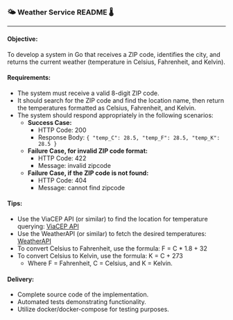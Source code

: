 ### 🌤️ Weather Service README 🌡️

---

#### Objective:
To develop a system in Go that receives a ZIP code, identifies the city, and returns the current weather (temperature in Celsius, Fahrenheit, and Kelvin).

#### Requirements:
- The system must receive a valid 8-digit ZIP code.
- It should search for the ZIP code and find the location name, then return the temperatures formatted as Celsius, Fahrenheit, and Kelvin.
- The system should respond appropriately in the following scenarios:
    - **Success Case:**
        - HTTP Code: 200
        - Response Body: `{ "temp_C": 28.5, "temp_F": 28.5, "temp_K": 28.5 }`
    - **Failure Case, for invalid ZIP code format:**
        - HTTP Code: 422
        - Message: invalid zipcode
    - **Failure Case, if the ZIP code is not found:**
        - HTTP Code: 404
        - Message: cannot find zipcode

#### Tips:
- Use the ViaCEP API (or similar) to find the location for temperature querying: [ViaCEP API](https://viacep.com.br/)
- Use the WeatherAPI (or similar) to fetch the desired temperatures: [WeatherAPI](https://www.weatherapi.com/)
- To convert Celsius to Fahrenheit, use the formula: F = C * 1.8 + 32
- To convert Celsius to Kelvin, use the formula: K = C + 273
    - Where F = Fahrenheit, C = Celsius, and K = Kelvin.

#### Delivery:
- Complete source code of the implementation.
- Automated tests demonstrating functionality.
- Utilize docker/docker-compose for testing purposes.
